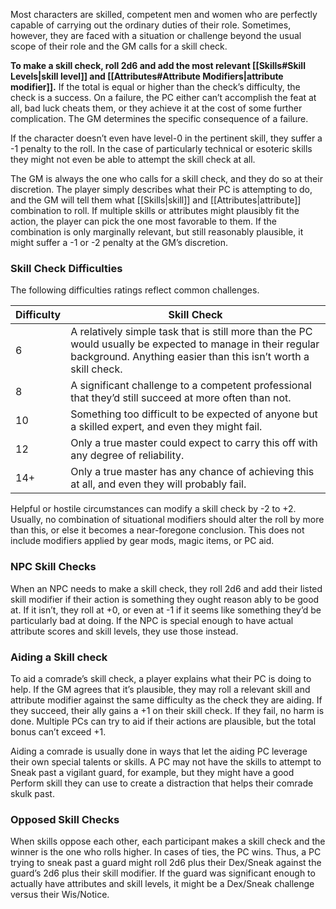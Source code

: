 Most characters are skilled, competent men and women who are perfectly capable of carrying out the ordinary duties of their role. Sometimes, however, they are faced with a situation or challenge beyond the usual scope of their role and the GM calls for a skill check. 

**To make a skill check, roll 2d6 and add the most relevant [[Skills#Skill Levels|skill level]] and [[Attributes#Attribute Modifiers|attribute modifier]].** If the total is equal or higher than the check’s difficulty, the check is a success. On a failure, the PC either can’t accomplish the feat at all, bad luck cheats them, or they achieve it at the cost of some further complication. The GM determines the specific consequence of a failure. 

If the character doesn’t even have level-0 in the pertinent skill, they suffer a -1 penalty to the roll. In the case of particularly technical or esoteric skills they might not even be able to attempt the skill check at all. 

The GM is always the one who calls for a skill check, and they do so at their discretion. The player simply describes what their PC is attempting to do, and the GM will tell them what [[Skills|skill]] and [[Attributes|attribute]] combination to roll. If multiple skills or attributes might plausibly fit the action, the player can pick the one most favorable to them. If the combination is only marginally relevant, but still reasonably plausible, it might suffer a -1 or -2 penalty at the GM’s discretion.
### Skill Check Difficulties
The following difficulties ratings reflect common challenges.

| Difficulty | Skill Check                                                                                                                                                                   |
| ---------- | ----------------------------------------------------------------------------------------------------------------------------------------------------------------------------- |
| 6          | A relatively simple task that is still more than the PC would usually be expected to manage in their regular background. Anything easier than this isn’t worth a skill check. |
| 8          | A significant challenge to a competent professional that they’d still succeed at more often than not.                                                                         |
| 10         | Something too difficult to be expected of anyone but a skilled expert, and even they might fail.                                                                              |
| 12         | Only a true master could expect to carry this off with any degree of reliability.                                                                                             |
| 14+        | Only a true master has any chance of achieving this at all, and even they will probably fail.                                                                                 |
Helpful or hostile circumstances can modify a skill check by -2 to +2. Usually, no combination of situational modifiers should alter the roll by more than this, or else it becomes a near-foregone conclusion. This does not include modifiers applied by gear mods, magic items, or PC aid.

### NPC Skill Checks
When an NPC needs to make a skill check, they roll 2d6 and add their listed skill modifier if their action is something they ought reason ably to be good at. If it isn’t, they roll at +0, or even at -1 if it seems like something they’d be particularly bad at doing. If the NPC is special enough to have actual attribute scores and skill levels, they use those instead.
### Aiding a Skill check
To aid a comrade’s skill check, a player explains what their PC is doing to help. If the GM agrees that it’s plausible, they may roll a relevant skill and attribute modifier against the same difficulty as the check they are aiding. If they succeed, their ally gains a +1 on their skill check. If they fail, no harm is done. Multiple PCs can try to aid if their actions are plausible, but the total bonus can’t exceed +1. 

Aiding a comrade is usually done in ways that let the aiding PC leverage their own special talents or skills. A PC may not have the skills to attempt to Sneak past a vigilant guard, for example, but they might have a good Perform skill they can use to create a distraction that helps their comrade skulk past.
### Opposed Skill Checks
When skills oppose each other, each participant makes a skill check and the winner is the one who rolls higher. In cases of ties, the PC wins. Thus, a PC trying to sneak past a guard might roll 2d6 plus their Dex/Sneak against the guard’s 2d6 plus their skill modifier. If the guard was significant enough to actually have attributes and skill levels, it might be a Dex/Sneak challenge versus their Wis/Notice.